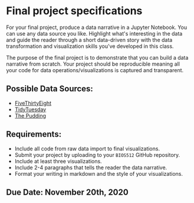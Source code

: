 # Final project specifications

For your final project, produce a data narrative in a Jupyter Notebook. You can
use any data source you like. Highlight what's interesting in the data and
guide the reader through a short data-driven story with the data transformation
and visualization skills you've developed in this class.

The purpose of the final project is to demonstrate that you can build a data
narrative from scratch.  Your project should be reproducible meaning all your
code for data operations/visualizations is captured and transparent.

## Possible Data Sources:
- [FiveThirtyEight](https://github.com/fivethirtyeight/data)
- [TidyTuesday](https://github.com/rfordatascience/tidytuesday)
- [The Pudding](https://github.com/the-pudding/data)

## Requirements:
- Include all code from raw data import to final visualizations.
- Submit your project by uploading to your `BIOS512` GitHub repository.
- Include at least three visualizations.
- Include 2-4 paragraphs that tells the reader the data narrative.
- Format your writing in markdown and the style of your visualizations.

## Due Date: November 20th, 2020

